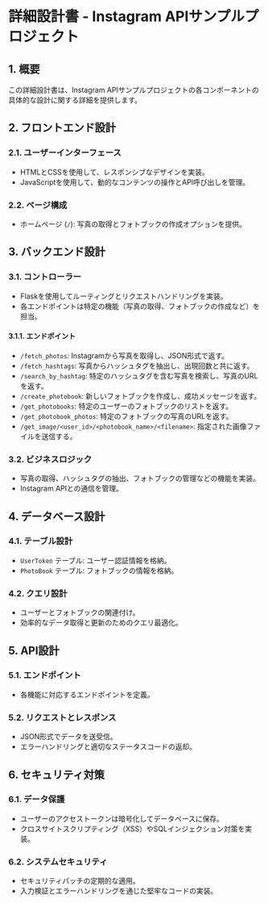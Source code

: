 # 詳細設計書 - Instagram APIサンプルプロジェクト

## 1. 概要
この詳細設計書は、Instagram APIサンプルプロジェクトの各コンポーネントの具体的な設計に関する詳細を提供します。

## 2. フロントエンド設計

### 2.1. ユーザーインターフェース
- HTMLとCSSを使用して、レスポンシブなデザインを実装。
- JavaScriptを使用して、動的なコンテンツの操作とAPI呼び出しを管理。

### 2.2. ページ構成
- ホームページ (`/`): 写真の取得とフォトブックの作成オプションを提供。

## 3. バックエンド設計

### 3.1. コントローラー
- Flaskを使用してルーティングとリクエストハンドリングを実装。
- 各エンドポイントは特定の機能（写真の取得、フォトブックの作成など）を担当。

#### 3.1.1. エンドポイント
- `/fetch_photos`: Instagramから写真を取得し、JSON形式で返す。
- `/fetch_hashtags`: 写真からハッシュタグを抽出し、出現回数と共に返す。
- `/search_by_hashtag`: 特定のハッシュタグを含む写真を検索し、写真のURLを返す。
- `/create_photobook`: 新しいフォトブックを作成し、成功メッセージを返す。
- `/get_photobooks`: 特定のユーザーのフォトブックのリストを返す。
- `/get_photobook_photos`: 特定のフォトブックの写真のURLを返す。
- `/get_image/<user_id>/<photobook_name>/<filename>`: 指定された画像ファイルを送信する。

### 3.2. ビジネスロジック
- 写真の取得、ハッシュタグの抽出、フォトブックの管理などの機能を実装。
- Instagram APIとの通信を管理。

## 4. データベース設計

### 4.1. テーブル設計
- `UserToken` テーブル: ユーザー認証情報を格納。
- `PhotoBook` テーブル: フォトブックの情報を格納。

### 4.2. クエリ設計
- ユーザーとフォトブックの関連付け。
- 効率的なデータ取得と更新のためのクエリ最適化。

## 5. API設計

### 5.1. エンドポイント
- 各機能に対応するエンドポイントを定義。

### 5.2. リクエストとレスポンス
- JSON形式でデータを送受信。
- エラーハンドリングと適切なステータスコードの返却。

## 6. セキュリティ対策

### 6.1. データ保護
- ユーザーのアクセストークンは暗号化してデータベースに保存。
- クロスサイトスクリプティング（XSS）やSQLインジェクション対策を実装。

### 6.2. システムセキュリティ
- セキュリティパッチの定期的な適用。
- 入力検証とエラーハンドリングを通じた堅牢なコードの実装。
